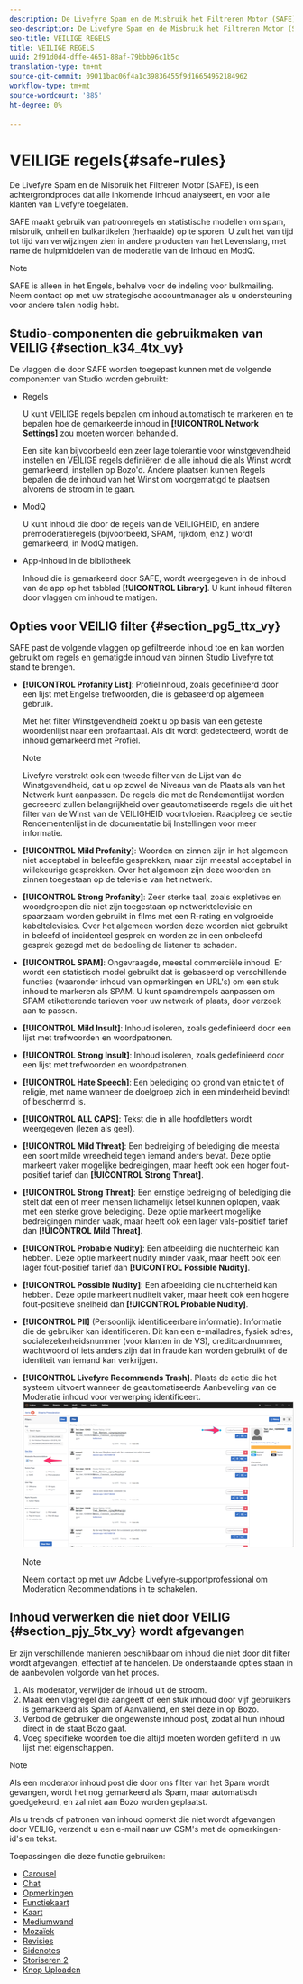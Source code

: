```yaml
---
description: De Livefyre Spam en de Misbruik het Filtreren Motor (SAFE), is een achtergrondproces dat alle inkomende inhoud analyseert, en voor alle klanten van Livefyre toegelaten.
seo-description: De Livefyre Spam en de Misbruik het Filtreren Motor (SAFE), is een achtergrondproces dat alle inkomende inhoud analyseert, en voor alle klanten van Livefyre toegelaten.
seo-title: VEILIGE REGELS
title: VEILIGE REGELS
uuid: 2f91d0d4-dffe-4651-88af-79bbb96c1b5c
translation-type: tm+mt
source-git-commit: 09011bac06f4a1c39836455f9d16654952184962
workflow-type: tm+mt
source-wordcount: '885'
ht-degree: 0%

---
```



# VEILIGE regels{#safe-rules}

De Livefyre Spam en de Misbruik het Filtreren Motor (SAFE), is een achtergrondproces dat alle inkomende inhoud analyseert, en voor alle klanten van Livefyre toegelaten.



SAFE maakt gebruik van patroonregels en statistische modellen om spam, misbruik, onheil en bulkartikelen (herhaalde) op te sporen. U zult het van tijd tot tijd van verwijzingen zien in andere producten van het Levenslang, met name de hulpmiddelen van de moderatie van de Inhoud en ModQ.

>[!NOTE]
>
>SAFE is alleen in het Engels, behalve voor de indeling voor bulkmailing. Neem contact op met uw strategische accountmanager als u ondersteuning voor andere talen nodig hebt.

## Studio-componenten die gebruikmaken van VEILIG {#section_k34_4tx_vy}

De vlaggen die door SAFE worden toegepast kunnen met de volgende componenten van Studio worden gebruikt:

* Regels

   U kunt VEILIGE regels bepalen om inhoud automatisch te markeren en te bepalen hoe de gemarkeerde inhoud in **[!UICONTROL Network Settings]** zou moeten worden behandeld.

   Een site kan bijvoorbeeld een zeer lage tolerantie voor winstgevendheid instellen en VEILIGE regels definiëren die alle inhoud die als Winst wordt gemarkeerd, instellen op Bozo&#39;d. Andere plaatsen kunnen Regels bepalen die de inhoud van het Winst om voorgematigd te plaatsen alvorens de stroom in te gaan.

* ModQ

   U kunt inhoud die door de regels van de VEILIGHEID, en andere premoderatieregels (bijvoorbeeld, SPAM, rijkdom, enz.) wordt gemarkeerd, in ModQ matigen.

* App-inhoud in de bibliotheek

   Inhoud die is gemarkeerd door SAFE, wordt weergegeven in de inhoud van de app op het tabblad **[!UICONTROL Library]**. U kunt inhoud filteren door vlaggen om inhoud te matigen.

## Opties voor VEILIG filter {#section_pg5_ttx_vy}

SAFE past de volgende vlaggen op gefiltreerde inhoud toe en kan worden gebruikt om regels en gematigde inhoud van binnen Studio Livefyre tot stand te brengen.

* **[!UICONTROL Profanity List]**: Profielinhoud, zoals gedefinieerd door een lijst met Engelse trefwoorden, die is gebaseerd op algemeen gebruik.

   Met het filter Winstgevendheid zoekt u op basis van een geteste woordenlijst naar een profaantaal. Als dit wordt gedetecteerd, wordt de inhoud gemarkeerd met Profiel.

   >[!NOTE]
   >
   >Livefyre verstrekt ook een tweede filter van de Lijst van de Winstgevendheid, dat u op zowel de Niveaus van de Plaats als van het Netwerk kunt aanpassen. De regels die met de Rendementlijst worden gecreeerd zullen belangrijkheid over geautomatiseerde regels die uit het filter van de Winst van de VEILIGHEID voortvloeien. Raadpleeg de sectie Rendementenlijst in de documentatie bij Instellingen voor meer informatie.

* **[!UICONTROL Mild Profanity]**: Woorden en zinnen zijn in het algemeen niet acceptabel in beleefde gesprekken, maar zijn meestal acceptabel in willekeurige gesprekken. Over het algemeen zijn deze woorden en zinnen toegestaan op de televisie van het netwerk.
* **[!UICONTROL Strong Profanity]**: Zeer sterke taal, zoals expletives en woordgroepen die niet zijn toegestaan op netwerktelevisie en spaarzaam worden gebruikt in films met een R-rating en volgroeide kabeltelevisies. Over het algemeen worden deze woorden niet gebruikt in beleefd of incidenteel gesprek en worden ze in een onbeleefd gesprek gezegd met de bedoeling de listener te schaden.
* **[!UICONTROL SPAM]**: Ongevraagde, meestal commerciële inhoud. Er wordt een statistisch model gebruikt dat is gebaseerd op verschillende functies (waaronder inhoud van opmerkingen en URL&#39;s) om een stuk inhoud te markeren als SPAM. U kunt spamdrempels aanpassen om SPAM etiketterende tarieven voor uw netwerk of plaats, door verzoek aan te passen.
* **[!UICONTROL Mild Insult]**: Inhoud isoleren, zoals gedefinieerd door een lijst met trefwoorden en woordpatronen.
* **[!UICONTROL Strong Insult]**: Inhoud isoleren, zoals gedefinieerd door een lijst met trefwoorden en woordpatronen.
* **[!UICONTROL Hate Speech]**: Een belediging op grond van etniciteit of religie, met name wanneer de doelgroep zich in een minderheid bevindt of beschermd is.
* **[!UICONTROL ALL CAPS]**: Tekst die in alle hoofdletters wordt weergegeven (lezen als geel).
* **[!UICONTROL Mild Threat]**: Een bedreiging of belediging die meestal een soort milde wreedheid tegen iemand anders bevat. Deze optie markeert vaker mogelijke bedreigingen, maar heeft ook een hoger fout-positief tarief dan **[!UICONTROL Strong Threat]**.

* **[!UICONTROL Strong Threat]**: Een ernstige bedreiging of belediging die stelt dat een of meer mensen lichamelijk letsel kunnen oplopen, vaak met een sterke grove belediging. Deze optie markeert mogelijke bedreigingen minder vaak, maar heeft ook een lager vals-positief tarief dan **[!UICONTROL Mild Threat]**.

* **[!UICONTROL Probable Nudity]**: Een afbeelding die nuchterheid kan hebben. Deze optie markeert nudity minder vaak, maar heeft ook een lager fout-positief tarief dan **[!UICONTROL Possible Nudity]**.

* **[!UICONTROL Possible Nudity]**: Een afbeelding die nuchterheid kan hebben. Deze optie markeert nuditeit vaker, maar heeft ook een hogere fout-positieve snelheid dan **[!UICONTROL Probable Nudity]**.

* **[!UICONTROL PII]** (Persoonlijk identificeerbare informatie): Informatie die de gebruiker kan identificeren. Dit kan een e-mailadres, fysiek adres, socialezekerheidsnummer (voor klanten in de VS), creditcardnummer, wachtwoord of iets anders zijn dat in fraude kan worden gebruikt of de identiteit van iemand kan verkrijgen.
* **[!UICONTROL Livefyre Recommends Trash]**. Plaats de actie die het systeem uitvoert wanneer de geautomatiseerde Aanbeveling van de Moderatie inhoud voor verwerping identificeert.  ![](assets/mod_reco1.png)

   >[!NOTE]
   >
   >Neem contact op met uw Adobe Livefyre-supportprofessional om Moderation Recommendations in te schakelen.

## Inhoud verwerken die niet door VEILIG {#section_pjy_5tx_vy} wordt afgevangen

Er zijn verschillende manieren beschikbaar om inhoud die niet door dit filter wordt afgevangen, effectief af te handelen. De onderstaande opties staan in de aanbevolen volgorde van het proces.

1. Als moderator, verwijder de inhoud uit de stroom.
1. Maak een vlagregel die aangeeft of een stuk inhoud door vijf gebruikers is gemarkeerd als Spam of Aanvallend, en stel deze in op Bozo.
1. Verbod de gebruiker die ongewenste inhoud post, zodat al hun inhoud direct in de staat Bozo gaat.
1. Voeg specifieke woorden toe die altijd moeten worden gefilterd in uw lijst met eigenschappen.

>[!NOTE]
>
>Als een moderator inhoud post die door ons filter van het Spam wordt gevangen, wordt het nog gemarkeerd als Spam, maar automatisch goedgekeurd, en zal niet aan Bozo worden geplaatst.

Als u trends of patronen van inhoud opmerkt die niet wordt afgevangen door VEILIG, verzendt u een e-mail naar uw CSM&#39;s met de opmerkingen-id&#39;s en tekst.



Toepassingen die deze functie gebruiken:

* [Carousel](/help/using/c-about-apps/c-carousel-app/c-carousel-app.md#c_carousel_app)
* [Chat](/help/using/c-about-apps/c-chat-app/c-chat-app.md#c_chat_app)
* [Opmerkingen](/help/using/c-about-apps/c-comments/c-comments.md)
* [Functiekaart](/help/using/c-about-apps/c-feature-card-app/c-feature-card-app.md#c_feature_card_app)
* [Kaart](/help/using/c-about-apps/c-map-app/c-map-app.md#c_map_app)
* [Mediumwand](/help/using/c-about-apps/c-media-wall-app/c-media-wall-app.md#c_media_wall_app)
* [Mozaïek](/help/using/c-about-apps/c-mosaic-app/c-mosaic-app.md#c_mosaic_app)
* [Revisies](/help/using/c-about-apps/c-reviews-app/c-reviews-app.md#c_reviews_app)
* [Sidenotes](/help/using/c-about-apps/c-sidenotes-app/c-sidenotes-app.md#c_sidenotes_app)
* [Storiseren 2](/help/using/c-about-apps/c-storify2/c-storify2.md#c_storify2)
* [Knop Uploaden](/help/using/c-about-apps/c-upload-button-app/c-upload-button-app.md#c_upload_button_app)

